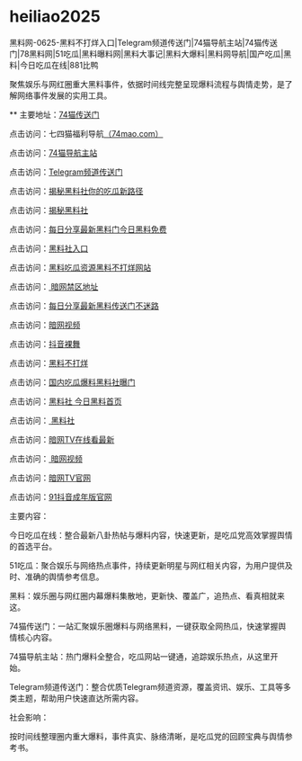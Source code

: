 # heiliao2025
黑料网-0625-黑料不打烊入口|Telegram频道传送门|74猫导航主站|74猫传送门|78黑料网|51吃瓜|黑料曝料网|黑料大事记|黑料大爆料|黑料网导航|国产吃瓜|黑料|今日吃瓜在线|881比鸭

聚焦娱乐与网红圈重大黑料事件，依据时间线完整呈现爆料流程与舆情走势，是了解网络事件发展的实用工具。

** 主要地址：<a href="https://74mao.com/">74猫传送门</a>

点击访问：七四猫福利导航<a href="https://74mao.com/">（74mao.com）</a>

点击访问：<a href="https://74mao.com/">74猫导航主站</a>

点击访问：<a href="https://74mao.com/">Telegram频道传送门</a>

点击访问：<a href="https://hl424.pages.dev/">揭秘黑料社你的吃瓜新路径</a>

点击访问：<a href="https://hl425.pages.dev/">揭秘黑料社</a>

点击访问：<a href="https://hl432.pages.dev/">每日分享最新黑料门今日黑料免费</a>

点击访问：<a href="https://hl427.pages.dev/">黑料社入口 </a>

点击访问：<a href="https://aw2-08.pages.dev/">黑料吃瓜资源黑料不打烊网站</a>

点击访问：<a href="https://aw4-08.pages.dev/"> 暗网禁区地址</a>

点击访问：<a href="https://hl431.pages.dev/">每日分享最新黑料传送门不迷路</a>

点击访问：<a href="https://aw8-12.pages.dev/">暗网视频</a>

点击访问：<a href="https://dy9-12.pages.dev/">抖音裸舞</a>

点击访问：<a href="https://hl388.pages.dev/">黑料不打烊</a>

点击访问：<a href="https://hl442.pages.dev/">国内吃瓜爆料黑料社曝门</a>

点击访问：<a href="https://hl420.pages.dev/">黑料社 今日黑料首页</a>

点击访问：<a href="https://hl416.pages.dev/"> 黑料社</a>

点击访问：<a href="https://aw9-03.pages.dev/">暗网TV在线看最新</a>

点击访问：<a href="https://aw8-02.pages.dev/"> 暗网视频</a>

点击访问：<a href="https://aw7-01.pages.dev/">暗网TV官网</a>

点击访问：<a href="https://dy2-02.pages.dev/">91抖音成年版官网</a>

主要内容：

今日吃瓜在线：整合最新八卦热帖与爆料内容，快速更新，是吃瓜党高效掌握舆情的首选平台。

51吃瓜：聚合娱乐与网络热点事件，持续更新明星与网红相关内容，为用户提供及时、准确的舆情参考信息。

黑料：娱乐圈与网红圈内幕爆料集散地，更新快、覆盖广，追热点、看真相就来这。

74猫传送门：一站汇聚娱乐圈爆料与网络黑料，一键获取全网热瓜，快速掌握舆情核心内容。

74猫导航主站：热门爆料全整合，吃瓜网站一键通，追踪娱乐热点，从这里开始。

Telegram频道传送门：整合优质Telegram频道资源，覆盖资讯、娱乐、工具等多类主题，帮助用户快速直达所需内容。

社会影响：

按时间线整理圈内重大爆料，事件真实、脉络清晰，是吃瓜党的回顾宝典与舆情参考书。

<span style="display:none;">[Canonical link](https://github.com/haha20250625/haha6）</span>
